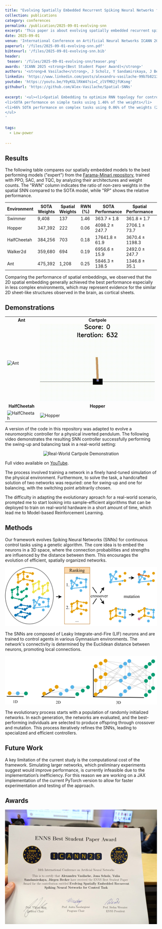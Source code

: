 ```yaml
---
title: "Evolving Spatially Embedded Recurrent Spiking Neural Networks for Control Tasks"
collection: publications
category: conferences
permalink: /publication/2025-09-01-evolving-snn
excerpt: 'This paper is about evolving spatially embedded recurrent spiking neural networks for control tasks.'
date: 2025-09-01
venue: 'International Conference on Artificial Neural Networks ICANN 2025'
paperurl: '/files/2025-09-01-evolving-snn.pdf'
bibtexurl: '/files/2025-09-01-evolving-snn.bib'
header:
 teaser: '/files/2025-09-01-evolving-snn/teaser.png'
awards: 'ICANN 2025 <strong>(Best Student Paper Award)</strong>'
authors: '<strong>A Vasilache</strong>, J Scholz, Y Sandamirskaya, J Becker'
linkedin: 'https://www.linkedin.com/posts/alexandru-vasilache-99b7b8213_icann2025-beststudentpaper-bestpaperaward-activity-7374414286808444928-FLyw?utm_source=social_share_send&utm_medium=member_desktop_web&rcm=ACoAADYLuocB_1uEIUwQkpQgukX8aAn-v1Os43E'
youtube: 'https://youtu.be/Y0yKGLlRkW4?si=C_zlVfM02jfUKsmg'
githuburl: 'https://github.com/Alex-Vasilache/Spatial-SNNs'

excerpt: '<ul><li>Spatial Embedding to optimize RNN topology for control tasks.</li>
<li>SOTA performance on simple tasks using 1.46% of the weights</li>
<li>66% SOTA performance on complex tasks using 0.06% of the weights (200 vs. 350.000)</li>
</ul>
'

tags:
  - Low-power

---
```

## Results

The following table compares our spatially embedded models to the best performing models ("expert") from the [Farama-Minari repository](https://huggingface.co/farama-minari), trained with PPO, SAC, and TQC, by analyzing their architectures and weight counts. The "RWN" column indicates the ratio of non-zero weights in the spatial SNN compared to the SOTA model, while "RP" shows the relative performance.

| Environment | SOTA Weights | Spatial Weights | RWN (%) | SOTA Performance | Spatial Performance | RP (%) |
| ----------- | ------------ | --------------- | ------- | ---------------- | ------------------- | ------ |
| Swimmer     | 9,408        | 137             | 1.46    | 363.7 ± 1.8      | 361.8 ± 1.7         | 99.48  |
| Hopper      | 347,392      | 222             | 0.06    | 4098.2 ± 247.7   | 2706.1 ± 73.7       | 66.03  |
| HalfCheetah | 384,256      | 703             | 0.18    | 17641.8 ± 61.9   | 3670.4 ± 1198.3     | 20.81  |
| Walker2d    | 359,680      | 694             | 0.19    | 6956.6 ± 15.9    | 2492.0 ± 247.7      | 35.82  |
| Ant         | 475,392      | 1,208           | 0.25    | 5846.3 ± 138.5   | 1346.8 ± 35.1       | 23.04  |

Comparing the performance of spatial embeddings, we observed that the 2D spatial embedding generally achieved the best performance especially in less complex environments, which may represent evidence for the similar 2D sheet-like structures observed in the brain, as cortical sheets.

## Demonstrations

<table>
  <tr>
    <td align="center"><b>Ant</b></td>
    <td align="center"><b>Cartpole</b></td>
  </tr>
  <tr>
    <td><img src="/files/2025-09-01-evolving-snn/vid/ant.gif" alt="Ant"></td>
    <td><img src="/files/2025-09-01-evolving-snn/vid/cartpole.gif" alt="Cartpole"></td>
  </tr>
  <tr>
    <td align="center"><b>HalfCheetah</b></td>
    <td align="center"><b>Hopper</b></td>
  </tr>
  <tr>
    <td><img src="/files/2025-09-01-evolving-snn/vid/halfcheetah.gif" alt="HalfCheetah"></td>
    <td><img src="/files/2025-09-01-evolving-snn/vid/hopper.gif" alt="Hopper"></td>
  </tr>
</table>

A version of the code in this repository was adapted to evolve a neuromorphic controller for a physical inverted pendulum. The following video demonstrates the resulting SNN controller successfully performing the swing-up and balancing task in a real-world setting:

<p align="center">
  <img src="/files/2025-09-01-evolving-snn/vid/real_cartpole.gif" alt="Real-World Cartpole Demonstration">
</p>

Full video available on [YouTube](https://www.youtube.com/watch?v=Y0yKGLlRkW4).

The process involved training a network in a finely hand-tuned simulation of the physical environment. Furthermore, to solve the task, a handcrafted solution of two networks was requried: one for swing-up and one for balancing, with the switching point arbitrarily chosen.

The difficulty in adapting the evolutionary aproach for a real-world scenario, prompted me to start looking into sample-efficient algorithms that can be deployed to train on real-world hardware in a short amount of time, which lead me to Model-based Reinforcement Learning. 

## Methods

Our framework evolves Spiking Neural Networks (SNNs) for continuous control tasks using a genetic algorithm. The core idea is to embed the neurons in a 3D space, where the connection probabilities and strengths are influenced by the distance between them. This encourages the evolution of efficient, spatially organized networks.

<p align="center">
  <img src="/files/2025-09-01-evolving-snn/img/evolution_concept_v3.png" alt="Evolution Concept">
</p>

The SNNs are composed of Leaky Integrate-and-Fire (LIF) neurons and are trained to control agents in various Gymnasium environments. The network's connectivity is determined by the Euclidean distance between neurons, promoting local connections.

<p align="center">
  <img src="/files/2025-09-01-evolving-snn/img/combined_networks.png" alt="Network Architectures">
</p>

The evolutionary process starts with a population of randomly initialized networks. In each generation, the networks are evaluated, and the best-performing individuals are selected to produce offspring through crossover and mutation. This process iteratively refines the SNNs, leading to specialized and efficient controllers.

## Future Work

A key limitation of the current study is the computational cost of the framework. Simulating larger networks, which preliminary experiments suggest would improve performance, is currently infeasible due to the implementation’s inefficiency. For this reason we are working on a JAX implementation of the current PyTorch version to allow for faster experimentation and testing of the approach.

## Awards
<p align="center">
  <img src="/files/2025-09-01-evolving-snn/img/best_paper_award_ICANN.jpg" alt="Best Paper Award">
</p>
